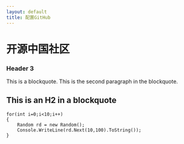 ```yaml
---
layout: default
title: 配置GitHub
---
```

# 开源中国社区
### Header 3
This is a blockquote.
This is the second paragraph in the blockquote.

## This is an H2 in a blockquote

    for(int i=0;i<10;i++)
    {
		Random rd = new Random();
        Console.WriteLine(rd.Next(10,100).ToString());
    }